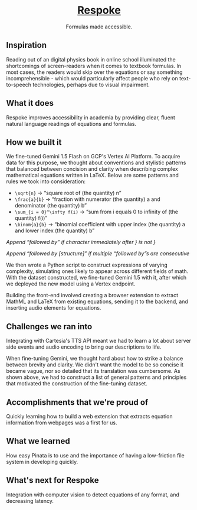 <h1 align="center">
<a href="https://devpost.com/software/respoke">Respoke</a>
</h1>

<p align="center">Formulas made accessible.</p>

## Inspiration
Reading out of an digital physics book in online school illuminated the shortcomings of screen-readers when it comes to textbook formulas. In most cases, the readers would skip over the equations or say something incomprehensible - which would particularly affect people who rely on text-to-speech technologies, perhaps due to visual impairment.

## What it does
Respoke improves accessibility in academia by providing clear, fluent natural language readings of equations and formulas.

## How we built it
We fine-tuned Gemini 1.5 Flash on GCP's Vertex AI Platform. To acquire data for this purpose, we thought about conventions and stylistic patterns that balanced between concision and clarity when describing complex mathematical equations written in LaTeX. Below are some patterns and rules we took into consideration:

- ``\sqrt{n}`` -> “square root of (the quantity) n”
- ``\frac{a}{b}`` -> “fraction with numerator (the quantity) a and denominator (the quantity) b”
- ``\sum_{i = 0}^\infty f(i)`` -> “sum from i equals 0 to infinity of (the quantity) f(i)”
- ``\binom{a}{b}`` -> “binomial coefficient with upper index (the quantity) a and lower index (the quantity) b”

*Append “followed by” if character immediately after } is not }*

*Append “followed by \[structure\]” if multiple “followed by”s are consecutive*

We then wrote a Python script to construct expressions of varying complexity, simulating ones likely to appear across different fields of math. With the dataset constructed, we fine-tuned Gemini 1.5 with it, after which we deployed the new model using a Vertex endpoint.

Building the front-end involved creating a browser extension to extract MathML and LaTeX from existing equations, sending it to the backend, and inserting audio elements for equations.

## Challenges we ran into
Integrating with Cartesia's TTS API meant we had to learn a lot about server side events and audio encoding to bring our descriptions to life.

When fine-tuning Gemini, we thought hard about how to strike a balance between brevity and clarity. We didn't want the model to be so concise it became vague, nor so detailed that its translation was cumbersome. As shown above, we had to construct a list of general patterns and principles that motivated the construction of the fine-tuning dataset.

## Accomplishments that we're proud of
Quickly learning how to build a web extension that extracts equation information from webpages was a first for us.

## What we learned
How easy Pinata is to use and the importance of having a low-friction file system in developing quickly.

## What's next for Respoke
Integration with computer vision to detect equations of any format, and decreasing latency.

